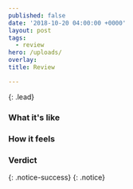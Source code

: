 ```yaml
---
published: false
date: '2018-10-20 04:00:00 +0000'
layout: post
tags:
  - review
hero: /uploads/
overlay:
title: Review

---
```


{: .lead}

<!--break-->

### What it's like

### How it feels

### Verdict

{: .notice-success}
{: .notice}